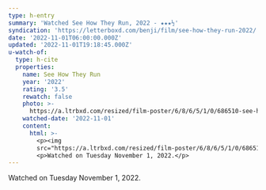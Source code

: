 ```yaml
---
type: h-entry
summary: 'Watched See How They Run, 2022 - ★★★½'
syndication: 'https://letterboxd.com/benji/film/see-how-they-run-2022/'
date: '2022-11-01T06:00:00.000Z'
updated: '2022-11-01T19:18:45.000Z'
u-watch-of:
  type: h-cite
  properties:
    name: See How They Run
    year: '2022'
    rating: '3.5'
    rewatch: false
    photo: >-
      https://a.ltrbxd.com/resized/film-poster/6/8/6/5/1/0/686510-see-how-they-run-0-600-0-900-crop.jpg?v=6f39272362
    watched-date: '2022-11-01'
    content:
      html: >-
        <p><img
        src="https://a.ltrbxd.com/resized/film-poster/6/8/6/5/1/0/686510-see-how-they-run-0-600-0-900-crop.jpg?v=6f39272362"/></p>
        <p>Watched on Tuesday November 1, 2022.</p>
---
```

Watched on Tuesday November 1, 2022.
